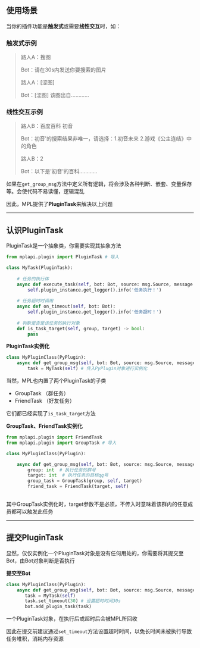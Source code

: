 ## 使用场景

当你的插件功能是**触发式**或需要**线性交互**时，如：

### 触发式示例

> 路人A：搜图
>
> Bot：请在30s内发送你要搜索的图片
>
> 路人A：[涩图]
>
> Bot：[涩图] 该图出自…………

### 线性交互示例

> 路人B：百度百科 初音
>
> Bot：初音'的搜索结果非唯一，请选择：1.初音未来 2.游戏《公主连结》中的角色
>
> 路人B：2
>
> Bot：以下是'初音'的百科…………

如果在`get_group_msg`方法中定义所有逻辑，将会涉及各种判断、嵌套、变量保存等。会使代码不易读懂，逻辑混乱

因此，MPL提供了**PluginTask**来解决以上问题

------

## 认识PluginTask

PluginTask是一个抽象类，你需要实现其抽象方法

```python
from mplapi.plugin import PluginTask # 导入

class MyTask(PluginTask):
    
    # 任务的执行体
    async def execute_task(self, bot: Bot, source: msg.Source, message: msg.MsgChain):
        self.plugin_instance.get_logger().info('任务执行！')
    
    # 任务超时时调用
    async def on_timeout(self, bot: Bot):
        self.plugin_instance.get_logger().info('任务超时！')
    
    # 判断是否是该任务的执行对象
    def is_task_target(self, group, target) -> bool:
        pass
```

**PluginTask实例化**

```python
class MyPluginClass(PyPlugin):
    async def get_group_msg(self, bot: Bot, source: msg.Source, message: msg.MsgChain):
        task = MyTask(self) # 传入PyPlugin对象进行实例化
```

当然，MPL也内置了两个PluginTask的子类

- GroupTask （群任务）
- FriendTask （好友任务）

它们都已经实现了`is_task_target`方法

**GroupTask、FriendTask实例化**

```python
from mplapi.plugin import FriendTask
from mplapi.plugin import GroupTask # 导入

class MyPluginClass(PyPlugin):

    async def get_group_msg(self, bot: Bot, source: msg.Source, message: msg.MsgChain):
        group: int  # 执行任务的群号
        target: int  # 执行任务的目标qq号
        group_task = GroupTask(group, self, target)
        friend_task = FriendTask(target, self)
        
```

其中GroupTask实例化时，target参数不是必须，不传入时意味着该群内的任意成员都可以触发此任务

------

## 提交PluginTask

显然，仅仅实例化一个PluginTask对象是没有任何用处的，你需要将其提交至Bot，由Bot对象判断是否执行

**提交至Bot**

```python
class MyPluginClass(PyPlugin):
	async def get_group_msg(self, bot: Bot, source: msg.Source, message: msg.MsgChain):
       task = MyTask(self)
       task.set_timeout(30) # 设置超时时间30s
       bot.add_plugin_task(task)
```

一个PluginTask对象，在执行后或超时后会被MPL所回收

因此在提交前建议通过`set_timeout`方法设置超时时间，以免长时间未被执行导致任务堆积，消耗内存资源